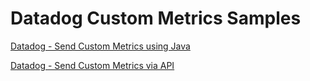 # Datadog Custom Metrics Samples

[Datadog - Send Custom Metrics using Java](dogstatsd-oracledb/)

[Datadog - Send Custom Metrics via API](metrics-restapi/)


